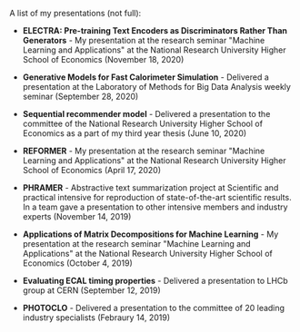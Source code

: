 A list of my presentations (not full):

- **ELECTRA: Pre-training Text Encoders as Discriminators Rather Than Generators** - My presentation at the research seminar "Machine Learning and Applications" at the National Research University Higher School of Economics (November 18, 2020)

- **Generative Models for Fast Calorimeter Simulation** - Delivered a presentation at the Laboratory of Methods for Big Data Analysis weekly seminar (September 28, 2020)

- **Sequential recommender model** - Delivered a presentation to the committee of the National Research University Higher School of Economics as a part of my third year thesis (June 10, 2020)

- **REFORMER** - My presentation at the research seminar "Machine Learning and Applications" at the National Research University Higher School of Economics (April 17, 2020)

- **PHRAMER** - Abstractive text summarization project at Scientific and practical intensive for reproduction of state-of-the-art scientific results. In a team gave a presentation to other intensive members and industry experts (November 14, 2019)

- **Applications of Matrix Decompositions for Machine Learning** - My presentation at the research seminar "Machine Learning and Applications" at the National Research University Higher School of Economics (October 4, 2019)
  
- **Evaluating ECAL timing properties** - Delivered a presentation to LHCb group at CERN (September 12, 2019)

- **PHOTOCLO** - Delivered a presentation to the committee of 20 leading industry specialists (Febraury 14, 2019)
